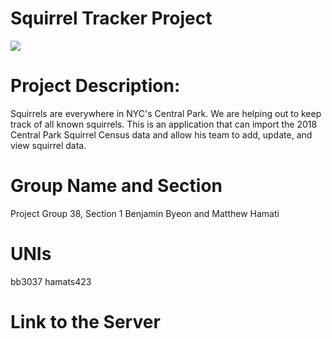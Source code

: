 # Squirrel Tracker Project

<img src = "https://images.squarespace-cdn.com/content/5b834741f407b4df429d791a/1561681623533-A7X6X0H2FW9A9OIJW79J/Acorn_Starburst_Name_Blue.png?content-type=image%2Fpng">

# Project Description:
Squirrels are everywhere in NYC's Central Park. We are helping out to keep track of all known squirrels. This is
an application that can import the 2018 Central Park Squirrel Census data and allow his team to add, update, and view squirrel data. 

# Group Name and Section
Project Group 38, Section 1
Benjamin Byeon and Matthew Hamati

# UNIs
bb3037 hamats423

# Link to the Server
